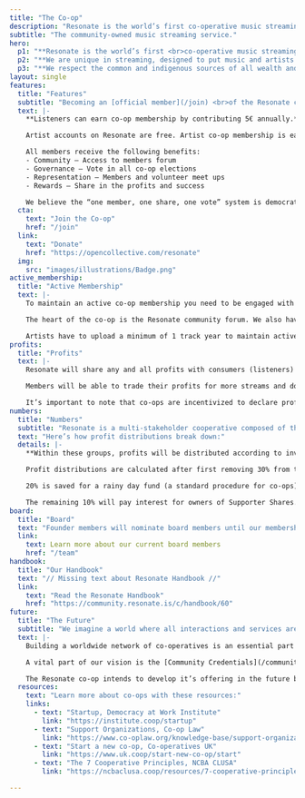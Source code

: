 ```yaml
---
title: "The Co-op"
description: "Resonate is the world’s first co-operative music streaming service — a multi-stakeholder platform co-operative, democratically governed by its members: artists, listeners and workers."
subtitle: "The community-owned music streaming service."
hero:
  p1: "**Resonate is the world’s first <br>co-operative music streaming service** <br>— a multi-stakeholder platform co-operative, democratically governed by its members: artists, listeners and workers."
  p2: "**We are unique in streaming, designed to put music and artists first, with a community committed to building the social power of music.** <br>As stewards of creativity, we are providing a vital corner-stone of the new music eco-system based on fairness, transparency, dignity, agency and community."
  p3: "**We respect the common and indigenous sources of all wealth and culture**, building with communities in solidarity to resist and repair from the social and ecological effects of capital accumulation and colonialism."
layout: single
features:
  title: "Features"
  subtitle: "Becoming an [official member](/join) <br>of the Resonate co-op."
  text: |-
    **Listeners can earn co-op membership by contributing 5€ annually.**

    Artist accounts on Resonate are free. Artist co-op membership is earned when you add music to the catalog, and ratify your membership. (If you have music on Resonate, you are eligible for full free co-op membership – this extends to each individual band member, guest vocalists, session musicians etc.)

    All members receive the following benefits:
    - Community – Access to members forum
    - Governance – Vote in all co-op elections
    - Representation – Members and volunteer meet ups
    - Rewards – Share in the profits and success

    We believe the “one member, one share, one vote” system is democratic, and supports community in a crucial way. Resonate is a co-op because we think that everyone should have the opportunity to own their platform. Everyone involved in the co-op has a say in how platform develops.
  cta: 
    text: "Join the Co-op"
    href: "/join"
  link: 
    text: "Donate"
    href: "https://opencollective.com/resonate"
  img:
    src: "images/illustrations/Badge.png"
active_membership:
  title: "Active Membership"
  text: |-
    To maintain an active co-op membership you need to be engaged with the community.

    The heart of the co-op is the Resonate community forum. We also have an open community meeting [every Wednesday](https://community.resonate.is/upcoming-events).

    Artists have to upload a minimum of 1 track year to maintain active co-op membership.
profits:
  title: "Profits"
  text: |-
    Resonate will share any and all profits with consumers (listeners) and workers (musicians, labels, staff and volunteer contributors).

    Members will be able to trade their profits for more streams and downloads and/or withdraw as cash.

    It’s important to note that co-ops are incentivized to declare profits because they validate the business model.
numbers:
  title: "Numbers"
  subtitle: "Resonate is a multi-stakeholder cooperative composed of three different roles: musicians, fans and the people who build it."
  text: "Here’s how profit distributions break down:"
  details: |-
    **Within these groups, profits will be distributed according to involvement**, and not on status, access or other forms of privilege.

    Profit distributions are calculated after first removing 30% from the total. 

    20% is saved for a rainy day fund (a standard procedure for co-ops). If the emergency funds are never used, they’ll simply feed back into the next year's profit declarations.

    The remaining 10% will pay interest for owners of Supporter Shares.    
board:
  title: "Board"
  text: "Founder members will nominate board members until our membership reaches 30,000. After this, nominations will be open to all our members."
  link: 
    text: Learn more about our current board members
    href: "/team" 
handbook:
  title: "Our Handbook"
  text: "// Missing text about Resonate Handbook //"
  link: 
    text: "Read the Resonate Handbook"
    href: "https://community.resonate.is/c/handbook/60"
future:
  title: "The Future"
  subtitle: "We imagine a world where all interactions and services are provided by democratic organisations and co-ops. Our aim is to build a corner stone of this eco-system."
  text: |-
    Building a worldwide network of co-operatives is an essential part of rejecting the destructive power of Capitalism and Colonialism within all our societies, working together towards a world built on justice, fairness and equality of the commons.

    A vital part of our vision is the [Community Credentials](/community-credentials) project which will enable cooperatives and creatives to partner, exchange, sell, collaborate, engage and sustain relationships with trust and privacy. 

    The Resonate co-op intends to develop it’s offering in the future beyond music, to incorporate many different collective types of creativity into the the platform in sustainable and positive ways for the community at large.
  resources:
    text: "Learn more about co-ops with these resources:"
    links:
      - text: "Startup, Democracy at Work Institute"
        link: "https://institute.coop/startup"
      - text: "Support Organizations, Co-op Law"
        link: "https://www.co-oplaw.org/knowledge-base/support-organizations/"
      - text: "Start a new co-op, Co-operatives UK"
        link: "https://www.uk.coop/start-new-co-op/start"
      - text: "The 7 Cooperative Principles, NCBA CLUSA"
        link: "https://ncbaclusa.coop/resources/7-cooperative-principles/"

---
```


